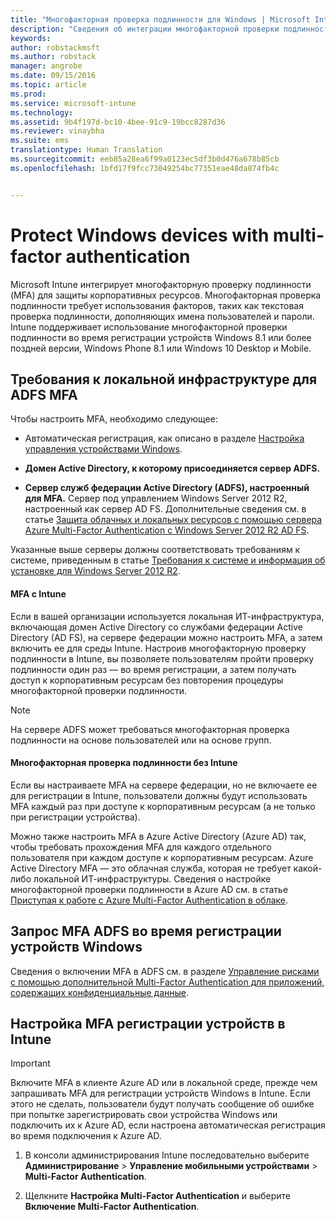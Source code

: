 ```yaml
---
title: "Многофакторная проверка подлинности для Windows | Microsoft Intune"
description: "Сведения об интеграции многофакторной проверки подлинности (MFA) в Intune для защиты корпоративных ресурсов."
keywords: 
author: robstackmsft
ms.author: robstack
manager: angrobe
ms.date: 09/15/2016
ms.topic: article
ms.prod: 
ms.service: microsoft-intune
ms.technology: 
ms.assetid: 9b4f197d-bc10-4bee-91c9-19bcc8287d36
ms.reviewer: vinaybha
ms.suite: ems
translationtype: Human Translation
ms.sourcegitcommit: eeb85a28ea6f99a0123ec5df3b0d476a678b85cb
ms.openlocfilehash: 1bfd17f9fcc73049254bc77351eae48da874fb4c


---
```


# <a name="protect-windows-devices-with-multi-factor-authentication"></a>Protect Windows devices with multi-factor authentication
Microsoft Intune интегрирует многофакторную проверку подлинности (MFA) для защиты корпоративных ресурсов. Многофакторная проверка подлинности требует использования факторов, таких как текстовая проверка подлинности, дополняющих имена пользователей и пароли. Intune поддерживает использование многофакторной проверки подлинности во время регистрации устройств Windows 8.1 или более поздней версии, Windows Phone 8.1 или Windows 10 Desktop и Mobile.

## <a name="on-premises-infrastructure-requirements-for-adfs-mfa"></a>Требования к локальной инфраструктуре для ADFS MFA
Чтобы настроить MFA, необходимо следующее:

-   Автоматическая регистрация, как описано в разделе [Настройка управления устройствами Windows](set-up-windows-device-management-with-microsoft-intune.md).
-   **Домен Active Directory, к которому присоединяется сервер ADFS.**

-   **Сервер служб федерации Active Directory (ADFS), настроенный для MFA.** Сервер под управлением Windows Server 2012 R2, настроенный как сервер AD FS. Дополнительные сведения см. в статье [Защита облачных и локальных ресурсов с помощью сервера Azure Multi-Factor Authentication с Windows Server 2012 R2 AD FS](https://azure.microsoft.com/en-us/documentation/articles/multi-factor-authentication-get-started-adfs-w2k12/).

Указанные выше серверы должны соответствовать требованиям к системе, приведенным в статье [Требования к системе и информация об установке для Windows Server 2012 R2](http://technet.microsoft.com/library/dn303418.aspx).

 


#### <a name="mfa-with-intune"></a>MFA с Intune
Если в вашей организации используется локальная ИТ-инфраструктура, включающая домен Active Directory со службами федерации Active Directory (AD FS), на сервере федерации можно настроить MFA, а затем включить ее для среды Intune. Настроив многофакторную проверку подлинности в Intune, вы позволяете пользователям пройти проверку подлинности один раз — во время регистрации, а затем получать доступ к корпоративным ресурсам без повторения процедуры многофакторной проверки подлинности.

>[!NOTE]
>На сервере ADFS может требоваться многофакторная проверка подлинности на основе пользователей или на основе групп.  

#### <a name="mfa-without-intune"></a>Многофакторная проверка подлинности без Intune
Если вы настраиваете MFA на сервере федерации, но не включаете ее для регистрации в Intune, пользователи должны будут использовать MFA каждый раз при доступе к корпоративным ресурсам (а не только при регистрации устройства).

Можно также настроить MFA в Azure Active Directory (Azure AD) так, чтобы требовать прохождения MFA для каждого отдельного пользователя при каждом доступе к корпоративным ресурсам. Azure Active Directory MFA — это облачная служба, которая не требует какой-либо локальной ИТ-инфраструктуры. Сведения о настройке многофакторной проверки подлинности в Azure AD см. в статье [Приступая к работе с Azure Multi-Factor Authentication в облаке](https://azure.microsoft.com/en-us/documentation/articles/multi-factor-authentication-get-started-cloud/).

## <a name="requiring-adfs-mfa-during-enrollment-of-windows-devices"></a>Запрос MFA ADFS во время регистрации устройств Windows
Сведения о включении MFA в ADFS см. в разделе [Управление рисками с помощью дополнительной Multi-Factor Authentication для приложений, содержащих конфиденциальные данные](http://technet.microsoft.com/library/dn280949.aspx).

## <a name="set-up-device-enrollment-mfa-in-intune"></a>Настройка MFA регистрации устройств в Intune
>[!Important]  
>Включите MFA в клиенте Azure AD или в локальной среде, прежде чем запрашивать MFA для регистрации устройств Windows в Intune. Если этого не сделать, пользователи будут получать сообщение об ошибке при попытке зарегистрировать свои устройства Windows или подключить их к Azure AD, если настроена автоматическая регистрация во время подключения к Azure AD.

1.  В консоли администрирования Intune последовательно выберите **Администрирование** &gt; **Управление мобильными устройствами** &gt; **Multi-Factor Authentication**.

2.  Щелкните **Настройка Multi-Factor Authentication** и выберите **Включение Multi-Factor Authentication**.



<!--HONumber=Nov16_HO1-->


